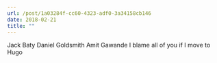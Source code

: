 ```yaml
---
url: /post/1a03284f-cc60-4323-adf0-3a34158cb146
date: 2018-02-21
title: ""
---
```


Jack Baty Daniel Goldsmith Amit Gawande I blame all of you if I move to Hugo